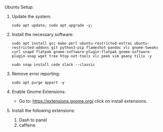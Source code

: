 Ubuntu Setup:

1. Update the system: 

    `sudo apt update; sudo apt upgrade -y;`

2. Install the necessary software:

    `sudo apt install gcc make perl ubuntu-restricted-extras ubuntu-restricted-addons git python3-pip flameshot pandoc vlc gnome-tweaks curl snapd flatpak gnome-software-plugin-flatpak gnome-software-plugin-snap wget tree htop net-tools vlc peek vim geany tilix -y`

    `sudo snap install code slack --classic`

3. Remove error reporting:

    `sudo apt purge apport -y`

4. Enable Gnome Extensions:
   * Go to: https://extensions.gnome.org/ click on install extensions.
5. Install the following extensions:
   1. Dash to panel
   2. caffeine
